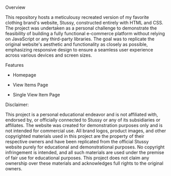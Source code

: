 

Overview

This repository hosts a meticulousy recreated version of my favorite clothing brand's website, Stussy, constructed entirely with HTML and CSS. The project was undertaken as a personal challenge to demonstrate the feasibility of building a fully functional e-commerce platform without relying on JavaScript or any third-party libraries. The goal was to replicate the original website's aesthetic and functionality as closely as possible, emphasizing responsive design to ensure a seamless user experience across various devices and screen sizes.

Features 

- Homepage 

- View Items Page 

- Single View Item Page 


Disclaimer: 

This project is a personal educational endeavor and is not affiliated with, endorsed by, or officially connected to Stussy or any of its subsidiaries or affiliates. The website was created for demonstration purposes only and is not intended for commercial use. All brand logos, product images, and other copyrighted materials used in this project are the property of their respective owners and have been replicated from the official Stussy website purely for educational and demonstrational purposes. No copyright infringement is intended, and all such materials are used under the premise of fair use for educational purposes. This project does not claim any ownership over these materials and acknowledges full rights to the original owners.
